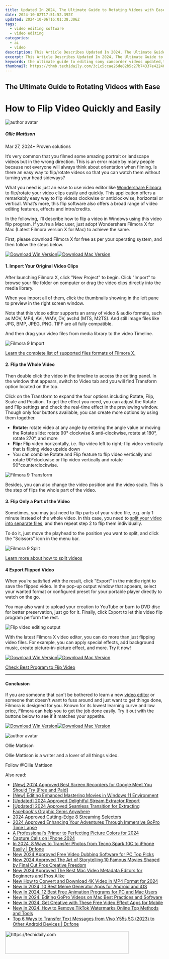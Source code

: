 ```yaml
---
title: Updated In 2024, The Ultimate Guide to Rotating Videos with Ease
date: 2024-10-02T17:51:52.392Z
updated: 2024-10-06T16:01:38.306Z
tags: 
  - video editing software
  - video editing
categories: 
  - ai
  - video
description: This Article Describes Updated In 2024, The Ultimate Guide to Rotating Videos with Ease
excerpt: This Article Describes Updated In 2024, The Ultimate Guide to Rotating Videos with Ease
keywords: the ultimate guide to editing sony camcorder videos updated,the ultimate guide to video editing on windows 10,from forward to reverse the ultimate tiktok video editing guide 2023 update,the ultimate guide to video editing on windows 11,the ultimate guide to rapid video trimming on mac updated 2023,the ultimate guide to freezing frames in videos updated,the ultimate guide to rotating videos with ease
thumbnail: https://thmb.techidaily.com/3c1c5ccae26de82b5c27b74337e4224665d5a7b903378f876b3f4cc7ee4fa520.png
---
```


## The Ultimate Guide to Rotating Videos with Ease

# How to Flip Video Quickly and Easily

![author avatar](https://images.wondershare.com/filmora/article-images/ollie-mattison.jpg)

##### Ollie Mattison

 Mar 27, 2024• Proven solutions

It’s very common that you filmed some amazing portrait or landscape videos but in the wrong direction. This is an error made by many people because not everyone will always think about orientation when filming. Is there an easy way to flip/rotate videos so that you can watch them without turning your head sideways?

What you need is just an ease to use video editor like [Wondershare Filmora](https://tools.techidaily.com/wondershare/filmora/download/) to flip/rotate your video clips easily and quickly. This application offers a remarkably easy way to flip videos clockwise or anticlockwise, horizontal or vertical. What’s more, this flip software also offers a broad range of video editing features, effects and intro/credits.

In the following, I’ll describe how to flip a video in Windows using this video flip program. If you’re a Mac user, just adopt Wondershare Filmora X for Mac (Latest Filmora version X for Mac) to achieve the same.

First, please download Filmora X for free as per your operating system, and then follow the steps below.

[![Download Win Version](https://images.wondershare.com/filmora/guide/download-btn-win.jpg)](https://tools.techidaily.com/wondershare/filmora/download/)[![Download Mac Version](https://images.wondershare.com/filmora/guide/download-btn-mac.jpg)](https://tools.techidaily.com/wondershare/filmora/download/)

#### 1. Import Your Original Video Clips

After launching Filmora X, click "New Project" to begin. Click "Import" to browse your file folder on computer or drag the video clips directly into the media library.

When you import all of them, click the thumbnails showing in the left pane to preview in the right screen window.

Note that this video editor supports an array of video & audio formats, such as MOV, MP4, AVI, WMV, DV, avchd (MTS, M2TS). And still image files like JPG, BMP, JPEG, PNG. TIFF are all fully compatible.

And then drag your video files from media library to the video Timeline.

![ Filmora 9 Import](https://images.wondershare.com/filmora/article-images/drag-and-drop.jpg)

[Learn the complete list of supported files formats of Filmora X.](https://tools.techidaily.com/wondershare/filmora/download/)

#### 2. Flip the Whole Video

Then double click the video in the timeline to access the editing panel. In the window that appears, switch to Video tab and you will find Transform option located on the top.

Click on the Transform to expand the four options including Rotate, Flip, Scale and Position. To get the effect you need, you can adjust the Rotate and Flip settings and check the real-time effect in the previewing window. Though only four buttons available, you can create more options by using them together.

* **Rotate:** rotate video at any angle by entering the angle value or moving the Rotate slide: rotate 90° clockwise & anti-clockwise, rotate at 180°, rotate 270°, and more
* **Flip:** Flip video horizontally, i.e. flip video left to right; flip video vertically that is fliping video upside down
* You can combine Rotate and Flip feature to flip video vertically and rotate 90°clockwise or flip video vertically and rotate 90°counterclockwise.

![ Filmora 9 Transform](https://images.wondershare.com/filmora/article-images/filmora9-transform-options.jpg)

Besides, you can also change the video position and the video scale. This is the step of flips the whole part of the video.

#### 3. Flip Only a Part of the Video

Sometimes, you may just need to flip parts of your video file, e.g. only 1 minute instead of the whole video. In this case, you need to [split your video into separate files](https://tools.techidaily.com/wondershare/filmora/download/), and then repeat step 2 to flip them individually.

To do it, just move the playhead to the position you want to split, and click the "Scissors" icon in the menu bar.

![ Filmora 9 Split](https://images.wondershare.com/filmora/article-images/filmora9-split.jpg)

[Learn more about how to split videos](https://tools.techidaily.com/wondershare/filmora/download/)

#### 4 Export Flipped Video

When you’re satisfied with the result, click "Export" in the middle right to save the flipped video. In the pop-up output window that appears, select your wanted format or configured preset for your portable player directly to watch on the go.

You may also want to upload your creation to YouTube or burn to DVD disc for better preservation, just go for it. Finally, click Export to let this video flip program perform the rest.

![Flip video editing output](https://images.wondershare.com/filmora/article-images/output-format.jpg)

With the latest Filmora X video editor, you can do more than just flipping video files. For example, you can apply special effects, add background music, create picture-in-picture effect, and more. Try it now!

[![Download Win Version](https://images.wondershare.com/filmora/guide/download-btn-win.jpg)](https://tools.techidaily.com/wondershare/filmora/download/)[![Download Mac Version](https://images.wondershare.com/filmora/guide/download-btn-mac.jpg)](https://tools.techidaily.com/wondershare/filmora/download/)

[Check Best Program to Flip Video](https://tools.techidaily.com/wondershare/filmora/download/)

---

#### [](https://tools.techidaily.com/wondershare/filmora/download/)Conclusion

If you are someone that can't be bothered to learn a new [video editor](https://tools.techidaily.com/wondershare/filmora/download/) or someone that doesn't want to fuss around and just want to get things done, Filmora is designed for you. Known for its lowest learning curve and low price, Filmora can help you to get the job done easily. Try it out with the buttons below to see if it matches your appetite.

[![Download Win Version](https://images.wondershare.com/filmora/guide/download-btn-win.jpg)](https://tools.techidaily.com/wondershare/filmora/download/)[![Download Mac Version](https://images.wondershare.com/filmora/guide/download-btn-mac.jpg)](https://tools.techidaily.com/wondershare/filmora/download/)

![author avatar](https://images.wondershare.com/filmora/article-images/ollie-mattison.jpg)

Ollie Mattison

Ollie Mattison is a writer and a lover of all things video.

Follow @Ollie Mattison

<ins class="adsbygoogle"
      style="display:block"
      data-ad-client="ca-pub-7571918770474297"
      data-ad-slot="8358498916"
      data-ad-format="auto"
      data-full-width-responsive="true"></ins>

<span class="atpl-alsoreadstyle">Also read:</span>
<div><ul>
<li><a href="https://screen-mirroring-recording.techidaily.com/new-2024-approved-best-screen-recorders-for-google-meet-you-should-try-free-and-paid/"><u>[New] 2024 Approved Best Screen Recorders for Google Meet You Should Try [Free and Paid]</u></a></li>
<li><a href="https://fox-cloud.techidaily.com/new-editing-enhanced-mastering-movies-in-windows-11-environment/"><u>[New] Editing Enhanced Mastering Movies in Windows 11 Environment</u></a></li>
<li><a href="https://fox-boxes.techidaily.com/updated-2024-approved-delightful-stream-extractor-report/"><u>[Updated] 2024 Approved Delightful Stream Extractor Report</u></a></li>
<li><a href="https://facebook-video-content.techidaily.com/updated-2024-approved-seamless-transition-for-extracting-facebooks-graphic-gems-anywhere/"><u>[Updated] 2024 Approved Seamless Transition for Extracting Facebook's Graphic Gems Anywhere</u></a></li>
<li><a href="https://facebook-clips.techidaily.com/2024-approved-cutting-edge-8-streaming-selectors/"><u>2024 Approved Cutting-Edge 8 Streaming Selectors</u></a></li>
<li><a href="https://article-knowledge.techidaily.com/2024-approved-enhancing-your-adventures-through-immersive-gopro-time-lapse/"><u>2024 Approved Enhancing Your Adventures Through Immersive GoPro Time Lapse</u></a></li>
<li><a href="https://extra-information.techidaily.com/a-professionals-primer-to-perfecting-picture-colors-for-2024/"><u>A Professional's Primer to Perfecting Picture Colors for 2024</u></a></li>
<li><a href="https://vp-tips.techidaily.com/capture-calls-on-iphone-2024/"><u>Capture Calls on iPhone 2024</u></a></li>
<li><a href="https://android-transfer.techidaily.com/in-2024-8-ways-to-transfer-photos-from-tecno-spark-10c-to-iphone-easily-drfone-by-drfone-transfer-from-android-transfer-from-android/"><u>In 2024, 8 Ways to Transfer Photos from Tecno Spark 10C to iPhone Easily | Dr.fone</u></a></li>
<li><a href="https://video-content-creator.techidaily.com/new-2024-approved-free-video-dubbing-software-for-pc-top-picks/"><u>New 2024 Approved Free Video Dubbing Software for PC Top Picks</u></a></li>
<li><a href="https://video-content-creator.techidaily.com/new-2024-approved-the-art-of-storytelling-10-famous-movies-shaped-by-final-cut-pros-creative-freedom/"><u>New 2024 Approved The Art of Storytelling 10 Famous Movies Shaped by Final Cut Pros Creative Freedom</u></a></li>
<li><a href="https://video-content-creator.techidaily.com/new-2024-approved-the-best-mac-video-metadata-editors-for-beginners-and-pros-alike/"><u>New 2024 Approved The Best Mac Video Metadata Editors for Beginners and Pros Alike</u></a></li>
<li><a href="https://video-content-creator.techidaily.com/new-how-to-convert-and-download-4k-video-in-mp4-format-for-2024/"><u>New How to Convert and Download 4K Video in MP4 Format for 2024</u></a></li>
<li><a href="https://video-content-creator.techidaily.com/new-in-2024-10-best-meme-generator-apps-for-android-and-ios/"><u>New In 2024, 10 Best Meme Generator Apps for Android and iOS</u></a></li>
<li><a href="https://video-content-creator.techidaily.com/new-in-2024-12-best-free-animation-programs-for-pc-and-mac-users/"><u>New In 2024, 12 Best Free Animation Programs for PC and Mac Users</u></a></li>
<li><a href="https://video-content-creator.techidaily.com/new-in-2024-editing-gopro-videos-on-mac-best-practices-and-software/"><u>New In 2024, Editing GoPro Videos on Mac Best Practices and Software</u></a></li>
<li><a href="https://video-content-creator.techidaily.com/new-in-2024-get-creative-with-these-free-video-effect-apps-for-mobile/"><u>New In 2024, Get Creative with These Free Video Effect Apps for Mobile</u></a></li>
<li><a href="https://video-content-creator.techidaily.com/new-in-2024-how-to-remove-tiktok-watermarks-online-top-methods-and-tools/"><u>New In 2024, How to Remove TikTok Watermarks Online Top Methods and Tools</u></a></li>
<li><a href="https://android-transfer.techidaily.com/top-6-ways-to-transfer-text-messages-from-vivo-y55s-5g-2023-to-other-android-devices-drfone-by-drfone-transfer-from-android-transfer-from-android/"><u>Top 6 Ways to Transfer Text Messages from Vivo Y55s 5G (2023) to Other Android Devices | Dr.fone</u></a></li>
</ul></div>

<!-- affiliate ads begin -->
<a href="https://aligracehair.sjv.io/c/5597632/2135417/19272" target="_top" id="2135417">
  <img src="//a.impactradius-go.com/display-ad/19272-2135417" border="0" alt="https://techidaily.com" width="392" height="72"/>
</a>
<img height="0" width="0" src="https://aligracehair.sjv.io/i/5597632/2135417/19272" style="position:absolute;visibility:hidden;" border="0" />
<!-- affiliate ads end -->


